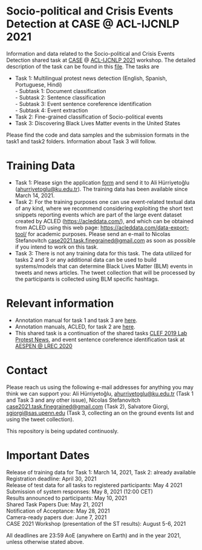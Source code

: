 # Socio-political and Crisis Events Detection at CASE @ ACL-IJCNLP 2021  

Information and data related to the Socio-political and Crisis Events Detection shared task at [CASE](https://emw.ku.edu.tr/case-2021/) @ [ACL-IJCNLP 2021](https://2021.aclweb.org/) workshop. The detailed description of the task can be found in this [file](https://github.com/emerging-welfare/case-2021-shared-task/blob/main/CASE-2021-ProtestNews-Task-description.pdf). The tasks are 

* Task 1: Multilingual protest news detection (English, Spanish, Portuguese, Hindi)   \
           - Subtask 1: Document classification   \
           - Subtask 2: Sentence classification   \
           - Subtask 3: Event sentence coreference identification   \
           - Subtask 4: Event extraction   
* Task 2: Fine-grained classification of Socio-political events  
* Task 3: Discovering Black Lives Matter events in the United States  

Please find the code and data samples and the submission formats in the task1 and task2 folders. Information about Task 3 will follow.


# Training Data
* Task 1: Please sign the application [form](https://github.com/emerging-welfare/case-2021-shared-task/blob/main/CASE2021-Socio-political-and-Crisis-Events-Shared-Task-Individual-Application-Form.pdf) and send it to Ali Hürriyetoğlu (ahurriyetoglu@ku.edu.tr). The training data has been available since March 14, 2021.
* Task 2: For the training purposes one can use event-related textual data of any kind, where we recommend considering exploiting the short text snippets reporting events which are part of the large event dataset created by ACLED (https://acleddata.com/), and which can be obtained from ACLED using this web page: https://acleddata.com/data-export-tool/ for academic purposes. Please send an e-mail to Nicolas Stefanovitch case2021.task.finegrained@gmail.com as soon as possible if you intend to work on this task.
* Task 3: There is not any training data for this task. The data utilized for tasks 2 and 3 or any additional data can be used to build systems/models that can determine Black Lives Matter (BLM) events in tweets and news articles.  The tweet collection that will be processed by the participants is collected using BLM specific hashtags.


# Relevant information
* Annotation manual for task 1 and task 3 are [here](https://github.com/emerging-welfare/general_info/tree/master/annotation-manuals).
* Annotation manuals, ACLED, for task 2 are [here](https://acleddata.com/resources/general-guides/#1603120929112-8ecf0356-6cf0).
* This shared task is a continuation of the shared tasks [CLEF 2019 Lab  Protest News](https://emw.ku.edu.tr/clef-protestnews-2019/), and event sentence coreference identification task at [AESPEN @ LREC 2020](https://emw.ku.edu.tr/aespen-2020/)  


# Contact
Please reach us using the following e-mail addresses for anything you may think we can support you: Ali Hürriyetoğlu, ahurriyetoglu@ku.edu.tr (Task 1 and Task 3 and any other issue), Nicolas Stefanovitch case2021.task.finegrained@gmail.com (Task 2), Salvatore Giorgi, sgiorgi@sas.upenn.edu (Task 3, collecting an on the ground events list and using the tweet collection).  


This repository is being updated continuosly.  


# Important Dates
Release of training data for Task 1: March 14, 2021, Task 2: already available  
Registration deadline: April 30, 2021  
Release of test data for all tasks to registered participants: May 4 2021  
Submission of system responses: May 8, 2021 (12:00 CET)  
Results announced to participants: May 10, 2021  
Shared Task Papers Due: May 21, 2021  
Notification of Acceptance: May 28, 2021  
Camera-ready papers due: June 7, 2021  
CASE 2021 Workshop (presentation of the ST results): August 5-6, 2021  


All deadlines are 23:59 AoE (anywhere on Earth) and in the year 2021, unless otherwise stated above.


